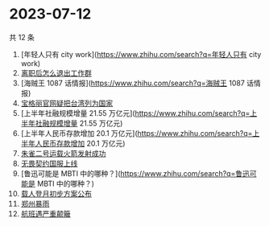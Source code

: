 # 2023-07-12

共 12 条

<!-- BEGIN -->
<!-- 最后更新时间 Wed Jul 12 2023 13:11:58 GMT+0800 (China Standard Time) -->

1. [年轻人只有 city work](https://www.zhihu.com/search?q=年轻人只有 city work)
1. [离职后怎么退出工作群](https://www.zhihu.com/search?q=离职后怎么退出工作群)
1. [海贼王 1087 话情报](https://www.zhihu.com/search?q=海贼王 1087 话情报)
1. [宝格丽官网疑把台湾列为国家](https://www.zhihu.com/search?q=宝格丽官网疑把台湾列为国家)
1. [上半年社融规模增量 21.55
   万亿元](https://www.zhihu.com/search?q=上半年社融规模增量 21.55 万亿元)
1. [上半年人民币存款增加 20.1
   万亿元](https://www.zhihu.com/search?q=上半年人民币存款增加 20.1 万亿元)
1. [朱雀二号运载火箭发射成功](https://www.zhihu.com/search?q=朱雀二号运载火箭发射成功)
1. [无畏契约国服上线](https://www.zhihu.com/search?q=无畏契约国服上线)
1. [鲁迅可能是 MBTI 中的哪种？](https://www.zhihu.com/search?q=鲁迅可能是 MBTI
   中的哪种？)
1. [载人登月初步方案公布](https://www.zhihu.com/search?q=载人登月初步方案公布)
1. [郑州暴雨](https://www.zhihu.com/search?q=郑州暴雨)
1. [航班遇严重颠簸](https://www.zhihu.com/search?q=航班遇严重颠簸)

<!-- END -->
